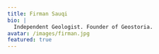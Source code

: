```yaml
---
title: Firman Sauqi
bio: |
  Independent Geologist. Founder of Geostoria.
avatar: /images/firman.jpg
featured: true
---
```

